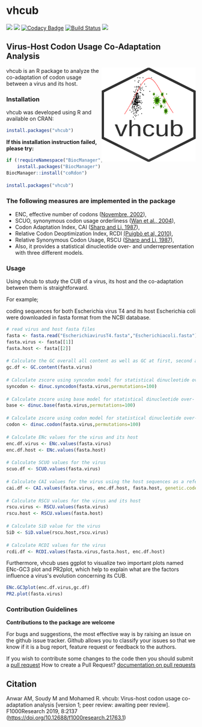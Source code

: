 # vhcub

[![](https://www.r-pkg.org/badges/version/vhcub?color=green)](https://cran.r-project.org/package=vhcub)
[![](http://cranlogs.r-pkg.org/badges/last-week/vhcub?color=green)](https://cran.r-project.org/package=vhcub)
[![Codacy Badge](https://api.codacy.com/project/badge/Grade/0de2a9a9a9e74f19ab64de2419bf1cc4)](https://www.codacy.com/manual/AliYoussef96/vhcub?utm_source=github.com&amp;utm_medium=referral&amp;utm_content=AliYoussef96/vhcub&amp;utm_campaign=Badge_Grade)
[![Build Status](https://travis-ci.com/AliYoussef96/vhcub.svg?branch=master)](https://travis-ci.com/AliYoussef96/vhcub)
[![](https://img.shields.io/badge/doi-https%3A%2F%2Fdoi.org%2F10.1016%2Fj.jprot.2019.103613-red)](https://doi.org/10.12688/f1000research.21763.1)


## Virus-Host Codon Usage Co-Adaptation Analysis
 
<img align="right" width="250" height="250" src="https://github.com/AliYoussef96/vhcub/blob/master/logo2.png">

vhcub is an R package to analyze the co-adaptation of codon usage between a virus and its host. 

### Installation

vhcub was developed using R and available on CRAN:

```R
install.packages("vhcub")
```

**If this installation instruction failed, please try:**

```R
if (!requireNamespace("BiocManager", quietly=TRUE))
    install.packages("BiocManager")
BiocManager::install("coRdon")

install.packages("vhcub")
```

### The following measures are implemented in the package

* ENC, effective number of codons ([Novembre, 2002](https://www.ncbi.nlm.nih.gov/pubmed/12140252)),
* SCUO, synonymous codon usage orderliness ([Wan et al., 2004](https://www.ncbi.nlm.nih.gov/pubmed/15222899)),
* Codon Adaptation Index, CAI ([Sharp and Li, 1987](https://www.ncbi.nlm.nih.gov/pubmed/3547335)),
* Relative  Codon Deoptimization Index, RCDI [(Puigbò et al, 2010)](https://bmcresnotes.biomedcentral.com/articles/10.1186/1756-0500-3-87),
* Relative Synonymous Codon Usage, RSCU ([Sharp and Li, 1987](https://www.ncbi.nlm.nih.gov/pubmed/3547335)),
* Also, it provides a statistical dinucleotide over- and underrepresentation with three different models.

### Usage

Using vhcub to study the CUB of a virus, its host and the co-adaptation between them is straightforward.

For example;

coding sequences for both Escherichia virus T4 and its host Escherichia coli were downloaded in fasta format from the NCBI database.

```R
# read virus and host fasta files
fasta <- fasta.read("EscherichiavirusT4.fasta","Escherichiacoli.fasta")
fasta.virus <- fasta[[1]]
fasta.host <- fasta[[2]]

# Calculate the GC overall all content as well as GC at first, second and third codon positions for the virus
gc.df <- GC.content(fasta.virus)

# Calculate zscore using syncodon model for statistical dinucleotide over- and underrepresentation
syncodon <- dinuc.syncodon(fasta.virus,permutations=100)

# Calculate zscore using base model for statistical dinucleotide over- and underrepresentation
base <- dinuc.base(fasta.virus,permutations=100)

# Calculate zscore using codon model for statistical dinucleotide over- and underrepresentation
codon <- dinuc.codon(fasta.virus,permutations=100)

# Calculate ENc values for the virus and its host
enc.df.virus <- ENc.values(fasta.virus)
enc.df.host <- ENc.values(fasta.host)

# Calculate SCUO values for the virus
scuo.df <- SCUO.values(fasta.virus)

# Calculate CAI values for the virus using the host sequences as a reference genes set
cai.df <- CAI.values(fasta.virus, enc.df.host, fasta.host, genetic.code="11")

# Calculate RSCU values for the virus and its host
rscu.virus <- RSCU.values(fasta.virus) 
rscu.host <- RSCU.values(fasta.host)

# Calculate SiD value for the virus 
SiD <- SiD.value(rscu.host,rscu.virus)

# Calculate RCDI values for the virus
rcdi.df <- RCDI.values(fasta.virus,fasta.host, enc.df.host)
```

Furthermore, vhcub uses ggplot to visualize two important plots named ENc-GC3 plot and PR2plot, which help to explain what are the factors influence a virus's evolution concerning its CUB.

```R
ENc.GC3plot(enc.df.virus,gc.df)
PR2.plot(fasta.virus)
```
### Contribution Guidelines

**Contributions to the package are welcome**

For bugs and suggestions, the most effective way is by raising an issue on the github issue tracker. 
Github allows you to classify your issues so that we know if it is a bug report, feature request or feedback to the authors.

If you wish to contribute some changes to the code then you should submit a [pull request](https://github.com/AliYoussef96/BCAW-Tool/pulls)
How to create a Pull Request? [documentation on pull requests](https://help.github.com/en/articles/about-pull-requests)

## Citation

Anwar AM, Soudy M and Mohamed R. vhcub: Virus-host codon usage co-adaptation analysis [version 1; peer review: awaiting peer review]. F1000Research 2019, 8:2137 (https://doi.org/10.12688/f1000research.21763.1)
